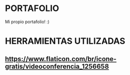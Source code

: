 # PORTAFOLIO
Mi propio portafolio! :) 
# HERRAMIENTAS UTILIZADAS
## 
## https://www.flaticon.com/br/icone-gratis/videoconferencia_1256658